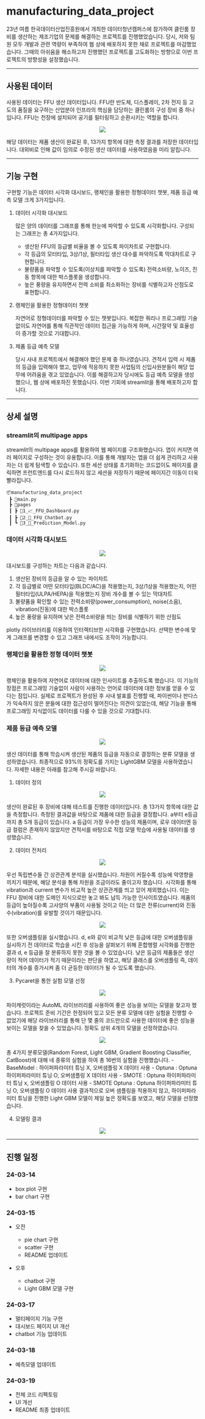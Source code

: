 # manufacturing_data_project
23년 여름 한국데이터산업진흥원에서 개최한 데이터청년캠퍼스에 참가하여 클린룸 장비를 생산하는 제조기업의 문제를 해결하는 프로젝트를 진행했었습니다. 당시, 저와 팀원 모두 개발과 관련 역량이 부족하여 웹 상에 배포하지 못한 채로 프로젝트를 마감했었습니다. 그때의 아쉬움을 해소하고자 진행했던 프로젝트를 고도화하는 방향으로 이번 프로젝트의 방향성을 설정했습니다.


---


## 사용된 데이터
사용된 데이터는 FFU 생산 데이터입니다. FFU란 반도체, 디스플레이, 2차 전지 등 고도의 품질을 요구하는 산업분야 인프라의 핵심을 담당하는 클린룸의 구성 장비 중 하나입니다. FFU는 천장에 설치되어 공기를 필터링하고 순환시키는 역할을 합니다.


<p align="center">
  <img src="https://github.com/iseunglee/manufacturing_data_project/blob/main/image.png">
</p>


해당 데이터는 제품 생산이 완료된 후, 13가지 항목에 대한 측정 결과를 저장한 데이터입니다. 대외비로 인해 값이 임의로 수정된 생산 데이터를 사용하였음을 미리 알립니다.


---


## 기능 구현
구현할 기능은 데이터 시각화 대시보드, 랭체인을 활용한 정형데이터 챗봇, 제품 등급 예측 모델 크게 3가지입니다.


1. 데이터 시각화 대시보드

    많은 양의 데이터를 그래프를 통해 한눈에 파악할 수 있도록 시각화합니다.
    구성되는 그래프는 총 4가지입니다.
    - 생산된 FFU의 등급별 비율을 볼 수 있도록 파이차트로 구현합니다.
    - 각 등급의 모터타입, 3상/1상, 필터타입 생산 대수를 파악하도록 막대차트로 구현합니다.
    - 불량품을 파악할 수 있도록(이상치를 파악할 수 있도록) 전력소비량, 노이즈, 진동 항목에 대한 박스플롯을 생성합니다.
    - 높은 풍량을 유지하면서 전력 소비를 최소화하는 장비를 식별하고자 산점도로 표현합니다.

2. 랭체인을 활용한 정형데이터 챗봇
   
    자연어로 정형데이터를 파악할 수 있는 챗봇입니다.
    복잡한 쿼리나 프로그래밍 기술 없이도 자연어를 통해 직관적인 데이터 접근을 가능하게 하며, 시간절약 및 효율성이 증가할 것으로 기대합니다.

3. 제품 등급 예측 모델

    당시 사내 프로젝트에서 해결해야 했던 문제 중 하나였습니다. 견적서 입력 시 제품의 등급을 입력해야 했고, 업무에 적응하지 못한 사업팀의 신입사원분들이 해당 업무에 어려움을 겪고 있었습니다. 이를 해결하고자 당시에도 등급 예측 모델을 생성했으나, 웹 상에 배포하진 못했습니다. 이번 기회에 streamlit을 통해 배포하고자 합니다.
    
    
---


## 상세 설명

### streamlit의 multipage apps
streamlit의 multipage apps를 활용하여 웹 페이지를 구조화했습니다. 앱이 커지면 여러 페이지로 구성하는 것이 유용합니다. 이를 통해 개발자는 앱을 더 쉽게 관리하고 사용자는 더 쉽게 탐색할 수 있습니다. 또한 세션 상태를 초기화하는 코드없이도 페이지를 클릭하면 프런트엔드를 다시 로드하지 않고 세션을 저장하기 때문에 페이지간 이동이 더욱 빨라집니다.
```
📦manufacturing_data_project
 ┣ 📜main.py
 ┣ 📂pages
 ┃ ┣ 📜1_📈_FFU_Dashboard.py
 ┃ ┣ 📜2_💬_FFU_Chatbot.py
 ┃ ┗ 📜3_🤖_Prediction_Model.py
```


 ### 데이터 시각화 대시보드
 <p align="center">
  <img src="https://github.com/iseunglee/manufacturing_data_project/assets/162934058/884659f5-af64-4824-8df3-f03f811155f1">
</p>

대시보드를 구성하는 차트는 다음과 같습니다.
1. 생산된 장비의 등급을 알 수 있는 파이차트
2. 각 등급별로 어떤 모터타입(BLDC/AC)을 적용했는지, 3상/1상을 적용했는지, 어떤 필터타입(ULPA/HEPA)을 적용했는지 장비 개수를 볼 수 있는 막대차트
3. 불량품을 확인할 수 있는 전력소비량(power_consumption), noise(소음), vibration(진동)에 대한 박스플롯
4. 높은 풍량을 유지하며 낮은 전력소비량을 띄는 장비를 식별하기 위한 산점도

plotly 라이브러리를 이용하여 인터렉티브한 시각화를 구현했습니다. 선택한 변수에 맞게 그래프를 변경할 수 있고 그래프 내에서도 조작이 가능합니다.



### 랭체인을 활용한 정형 데이터 챗봇
 <p align="center">
  <img src="https://github.com/iseunglee/manufacturing_data_project/assets/162934058/09493cb4-89fe-4d12-9ac2-17a8c5ba9dd2">
</p>

랭체인을 활용하여 자연어로 데이터에 대한 인사이트를 추출하도록 했습니다. 이 기능의 장점은 프로그래밍 기술없이 사람이 사용하는 언어로 데이터에 대한 정보를 얻을 수 있다는 점입니다. 실제로 프로젝트가 완성된 후 사내 발표를 진행할 때, 파이썬이나 판다스가 익숙하지 않은 분들에 대한 접근성이 떨어진다는 의견이 있었는데, 해당 기능을 통해 프로그래밍 지식없이도 데이터를 다룰 수 있을 것으로 기대합니다.



### 제품 등급 예측 모델
 <p align="center">
  <img src="https://github.com/iseunglee/manufacturing_data_project/assets/162934058/7a46829b-a552-4b3c-99f1-134f7b3a6b04">
</p>

생산 데이터를 통해 학습시켜 생산된 제품의 등급을 자동으로 결정하는 분류 모델을 생성하였습니다. 최종적으로 93%의 정확도를 가지는 LightGBM 모델을 사용하였습니다. 자세한 내용은 아래를 참고해 주시길 바랍니다.

1. 데이터 정의
<p align="center">
  <img src="https://github.com/iseunglee/manufacturing_data_project/assets/162934058/59ee40e3-f27a-49ca-a69f-6c2c3189ad4f">
</p>

생산이 완료된 후 장비에 대해 테스트를 진행한 데이터입니다. 총 13가지 항목에 대한 값을 측정합니다. 측정된 결과값을 바탕으로 제품에 대한 등급을 결정합니다. a부터 e등급까지 총 5개 등급이 있습니다. a 등급이 가장 우수한 성능의 제품이며, 로우 데이터엔 등급 컬럼은 존재하지 않았지만 견적서를 바탕으로 직접 모델 학습에 사용될 데이터를 생성했습니다.

2. 데이터 전처리
<p align="center">
  <img src="https://github.com/iseunglee/manufacturing_data_project/assets/162934058/e968526f-f727-4d3b-a544-ddca4601d9a8">
</p>
우선 독립변수들 간 상관관계 분석을 실시했습니다. 차원이 커질수록 성능에 악영향을 끼치기 때문에, 해당 분석을 통해 차원을 조금이라도 줄이고자 했습니다. 시각화를 통해 vibration과 current 변수가 비교적 높은 상관관계를 띄고 있어 제외했습니다. 이는 FFU 장비에 대한 도메인 지식으로만 놓고 봐도 납득 가능한 인사이트였습니다. 제품의 등급이 높아질수록 고사양의 부품이 사용될 것이고 이는 더 많은 전류(current)와 진동수(vibration)를 유발할 것이기 때문입니다. 
<p align="center">
  <img src="https://github.com/iseunglee/manufacturing_data_project/assets/162934058/7df9729c-9dae-4cc4-9588-eea55766e01f">
</p>
또한 오버샘플링을 실시했습니다. d, e와 같이 비교적 낮은 등급에 대한 오버샘플링을 실시하기 전 데이터로 학습을 시킨 후 성능을 살펴보기 위해 혼합행렬 시각화를 진행한 결과 d, e 등급을 잘 분류하지 못한 것을 볼 수 있었습니다. 낮은 등급의 제품들은 생산량이 적어 데이터가 적기 때문이라는 판단을 하였고, 해당 클래스를 오버샘플링 즉, 데이터의 개수를 증가시켜 좀 더 균등한 데이터가 될 수 있도록 했습니다.

3. Pycaret을 통한 실험 모델 선정
<p align="center">
  <img src="https://github.com/iseunglee/manufacturing_data_project/assets/162934058/eababaf3-cf29-4dc0-bb09-c96d00409294">
</p>
파이캐럿이라는 AutoML 라이브러리를 사용하여 좋은 성능을 보이는 모델을 찾고자 했습니다. 프로젝트 준비 기간은 한정되어 있고 모든 분류 모델에 대한 실험을 진행할 수 없었기에 해당 라이브러리를 통해 단 몇 줄의 코드만으로 사용한 데이터에 좋은 성능을 보이는 모델을 찾을 수 있었습니다. 정확도 상위 4개의 모델을 선정하였습니다.
<p align="center">
  <img src="https://github.com/iseunglee/manufacturing_data_project/assets/162934058/1ad9da24-f0fe-436b-bf44-324f7b172b14">
</p>
총 4가지 분류모델(Random Forest, Light GBM, Gradient Boosting Classifier, CatBoost)에 대해 네 종류의 실험을 하여 총 16번의 실험을 진행했습니다.
- BaseModel : 하이퍼파라미터 튜닝 X, 오버샘플링 X 데이터 사용
- Optuna : Optuna 하이퍼파라미터 튜닝 O, 오버샘플링 X 데이터 사용
- SMOTE : Optuna 하이퍼파라미터 튜닝 x, 오버샘플링 O 데이터 사용
- SMOTE Optuna : Optuna 하이퍼파라미터 튜닝 O, 오버샘플링 O 데이터 사용
결과적으로 오버 샘플링을 적용하지 않고, 하이퍼파라미터 튜닝을 진행한 Light GBM 모델이 제일 높은 정확도를 보였고, 해당 모델을 선정했습니다.

4. 모델링 결과
<p align="center">
  <img src="https://github.com/iseunglee/manufacturing_data_project/assets/162934058/752b0b87-112a-46e7-8451-9da8da8ef3d4">
</p>


---


## 진행 일정

### 24-03-14
- box plot 구현
- bar chart 구현

### 24-03-15
- 오전
    - pie chart 구현
    - scatter 구현
    - README 업데이트

- 오후
    - chatbot 구현
    - Light GBM 모델 구현

### 24-03-17
- 멀티페이지 기능 구현
- 대시보드 페이지 UI 개선
- chatbot 기능 업데이트

### 24-03-18
- 예측모델 업데이트

### 24-03-19
- 전체 코드 리펙토링
- UI 개선
- README 최종 업데이트